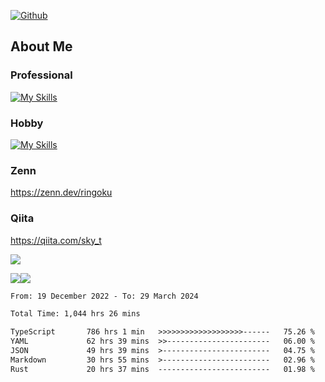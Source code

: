 [![Github](https://img.shields.io/github/followers/skyt-a?label=Follow&style=social)](https://github.com/skyt-a)

## About Me
### Professional
[![My Skills](https://skillicons.dev/icons?i=react,ts,js,nodejs,java,graphql,firebase,githubactions&theme=light)](https://skillicons.dev)
### Hobby
[![My Skills](https://skillicons.dev/icons?i=unity,rust,py&theme=light)](https://skillicons.dev)

### Zenn
https://zenn.dev/ringoku
### Qiita
https://qiita.com/sky_t


![](https://github-profile-summary-cards.vercel.app/api/cards/profile-details?username=skyt-a&theme=default)

![](https://github-profile-summary-cards.vercel.app/api/cards/repos-per-language?username=skyt-a&theme=default)![](https://github-profile-summary-cards.vercel.app/api/cards/stats?username=RinGoku&theme=default)

<!--START_SECTION:waka-->

```txt
From: 19 December 2022 - To: 29 March 2024

Total Time: 1,044 hrs 26 mins

TypeScript       786 hrs 1 min   >>>>>>>>>>>>>>>>>>>------   75.26 %
YAML             62 hrs 39 mins  >>-----------------------   06.00 %
JSON             49 hrs 39 mins  >------------------------   04.75 %
Markdown         30 hrs 55 mins  >------------------------   02.96 %
Rust             20 hrs 37 mins  -------------------------   01.98 %
```

<!--END_SECTION:waka-->
